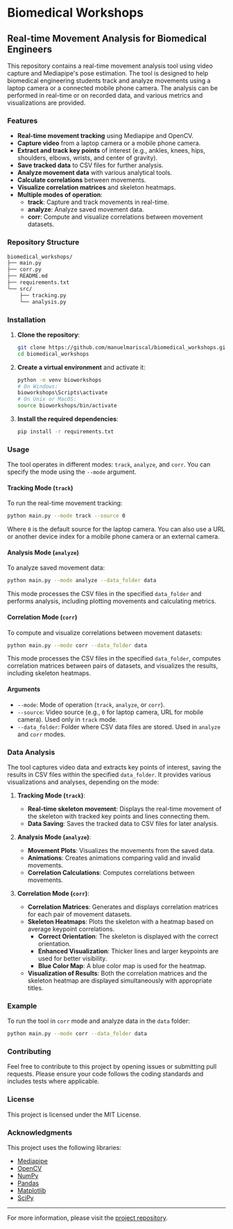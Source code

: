 # Biomedical Workshops

## Real-time Movement Analysis for Biomedical Engineers

This repository contains a real-time movement analysis tool using video capture and Mediapipe's pose estimation. The tool is designed to help biomedical engineering students track and analyze movements using a laptop camera or a connected mobile phone camera. The analysis can be performed in real-time or on recorded data, and various metrics and visualizations are provided.

### Features

- **Real-time movement tracking** using Mediapipe and OpenCV.
- **Capture video** from a laptop camera or a mobile phone camera.
- **Extract and track key points** of interest (e.g., ankles, knees, hips, shoulders, elbows, wrists, and center of gravity).
- **Save tracked data** to CSV files for further analysis.
- **Analyze movement data** with various analytical tools.
- **Calculate correlations** between movements.
- **Visualize correlation matrices** and skeleton heatmaps.
- **Multiple modes of operation**:
  - **track**: Capture and track movements in real-time.
  - **analyze**: Analyze saved movement data.
  - **corr**: Compute and visualize correlations between movement datasets.

### Repository Structure

```bash
biomedical_workshops/
├── main.py
├── corr.py
├── README.md
├── requirements.txt
└── src/
    ├── tracking.py
    └── analysis.py
```

### Installation

1. **Clone the repository**:

    ```bash
    git clone https://github.com/manuelmariscal/biomedical_workshops.git
    cd biomedical_workshops
    ```

2. **Create a virtual environment** and activate it:

    ```bash
    python -m venv bioworkshops
    # On Windows:
    bioworkshops\Scripts\activate
    # On Unix or MacOS:
    source bioworkshops/bin/activate
    ```

3. **Install the required dependencies**:

    ```bash
    pip install -r requirements.txt
    ```

### Usage

The tool operates in different modes: `track`, `analyze`, and `corr`. You can specify the mode using the `--mode` argument.

#### Tracking Mode (`track`)

To run the real-time movement tracking:

```bash
python main.py --mode track --source 0
```

Where `0` is the default source for the laptop camera. You can also use a URL or another device index for a mobile phone camera or an external camera.

#### Analysis Mode (`analyze`)

To analyze saved movement data:

```bash
python main.py --mode analyze --data_folder data
```

This mode processes the CSV files in the specified `data_folder` and performs analysis, including plotting movements and calculating metrics.

#### Correlation Mode (`corr`)

To compute and visualize correlations between movement datasets:

```bash
python main.py --mode corr --data_folder data
```

This mode processes the CSV files in the specified `data_folder`, computes correlation matrices between pairs of datasets, and visualizes the results, including skeleton heatmaps.

#### Arguments

- `--mode`: Mode of operation (`track`, `analyze`, or `corr`).
- `--source`: Video source (e.g., `0` for laptop camera, URL for mobile camera). Used only in `track` mode.
- `--data_folder`: Folder where CSV data files are stored. Used in `analyze` and `corr` modes.

### Data Analysis

The tool captures video data and extracts key points of interest, saving the results in CSV files within the specified `data_folder`. It provides various visualizations and analyses, depending on the mode:

1. **Tracking Mode (`track`)**:
   - **Real-time skeleton movement**: Displays the real-time movement of the skeleton with tracked key points and lines connecting them.
   - **Data Saving**: Saves the tracked data to CSV files for later analysis.

2. **Analysis Mode (`analyze`)**:
   - **Movement Plots**: Visualizes the movements from the saved data.
   - **Animations**: Creates animations comparing valid and invalid movements.
   - **Correlation Calculations**: Computes correlations between movements.

3. **Correlation Mode (`corr`)**:
   - **Correlation Matrices**: Generates and displays correlation matrices for each pair of movement datasets.
   - **Skeleton Heatmaps**: Plots the skeleton with a heatmap based on average keypoint correlations.
     - **Correct Orientation**: The skeleton is displayed with the correct orientation.
     - **Enhanced Visualization**: Thicker lines and larger keypoints are used for better visibility.
     - **Blue Color Map**: A blue color map is used for the heatmap.
   - **Visualization of Results**: Both the correlation matrices and the skeleton heatmap are displayed simultaneously with appropriate titles.

### Example

To run the tool in `corr` mode and analyze data in the `data` folder:

```bash
python main.py --mode corr --data_folder data
```

### Contributing

Feel free to contribute to this project by opening issues or submitting pull requests. Please ensure your code follows the coding standards and includes tests where applicable.

### License

This project is licensed under the MIT License.

### Acknowledgments

This project uses the following libraries:

- [Mediapipe](https://google.github.io/mediapipe/)
- [OpenCV](https://opencv.org/)
- [NumPy](https://numpy.org/)
- [Pandas](https://pandas.pydata.org/)
- [Matplotlib](https://matplotlib.org/)
- [SciPy](https://www.scipy.org/)

---

For more information, please visit the [project repository](https://github.com/manuelmariscal/biomedical_workshops).